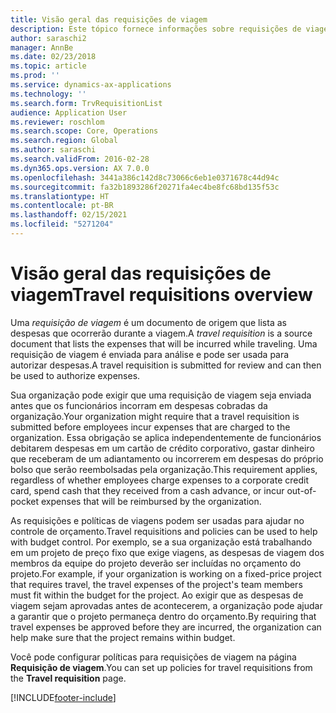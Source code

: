 ```yaml
---
title: Visão geral das requisições de viagem
description: Este tópico fornece informações sobre requisições de viagem. Uma requisição de viagem documenta as despesas de viagem planejadas.
author: saraschi2
manager: AnnBe
ms.date: 02/23/2018
ms.topic: article
ms.prod: ''
ms.service: dynamics-ax-applications
ms.technology: ''
ms.search.form: TrvRequisitionList
audience: Application User
ms.reviewer: roschlom
ms.search.scope: Core, Operations
ms.search.region: Global
ms.author: saraschi
ms.search.validFrom: 2016-02-28
ms.dyn365.ops.version: AX 7.0.0
ms.openlocfilehash: 3441a386c142d8c73066c6eb1e0371678c44d94c
ms.sourcegitcommit: fa32b1893286f20271fa4ec4be8fc68bd135f53c
ms.translationtype: HT
ms.contentlocale: pt-BR
ms.lasthandoff: 02/15/2021
ms.locfileid: "5271204"
---
```

# <a name="travel-requisitions-overview"></a><span data-ttu-id="06ffe-104">Visão geral das requisições de viagem</span><span class="sxs-lookup"><span data-stu-id="06ffe-104">Travel requisitions overview</span></span>

<span data-ttu-id="06ffe-105">Uma *requisição de viagem* é um documento de origem que lista as despesas que ocorrerão durante a viagem.</span><span class="sxs-lookup"><span data-stu-id="06ffe-105">A *travel requisition* is a source document that lists the expenses that will be incurred while traveling.</span></span> <span data-ttu-id="06ffe-106">Uma requisição de viagem é enviada para análise e pode ser usada para autorizar despesas.</span><span class="sxs-lookup"><span data-stu-id="06ffe-106">A travel requisition is submitted for review and can then be used to authorize expenses.</span></span>

<span data-ttu-id="06ffe-107">Sua organização pode exigir que uma requisição de viagem seja enviada antes que os funcionários incorram em despesas cobradas da organização.</span><span class="sxs-lookup"><span data-stu-id="06ffe-107">Your organization might require that a travel requisition is submitted before employees incur expenses that are charged to the organization.</span></span> <span data-ttu-id="06ffe-108">Essa obrigação se aplica independentemente de funcionários debitarem despesas em um cartão de crédito corporativo, gastar dinheiro que receberam de um adiantamento ou incorrerem em despesas do próprio bolso que serão reembolsadas pela organização.</span><span class="sxs-lookup"><span data-stu-id="06ffe-108">This requirement applies, regardless of whether employees charge expenses to a corporate credit card, spend cash that they received from a cash advance, or incur out-of-pocket expenses that will be reimbursed by the organization.</span></span>

<span data-ttu-id="06ffe-109">As requisições e políticas de viagens podem ser usadas para ajudar no controle de orçamento.</span><span class="sxs-lookup"><span data-stu-id="06ffe-109">Travel requisitions and policies can be used to help with budget control.</span></span> <span data-ttu-id="06ffe-110">Por exemplo, se a sua organização está trabalhando em um projeto de preço fixo que exige viagens, as despesas de viagem dos membros da equipe do projeto deverão ser incluídas no orçamento do projeto.</span><span class="sxs-lookup"><span data-stu-id="06ffe-110">For example, if your organization is working on a fixed-price project that requires travel, the travel expenses of the project's team members must fit within the budget for the project.</span></span> <span data-ttu-id="06ffe-111">Ao exigir que as despesas de viagem sejam aprovadas antes de acontecerem, a organização pode ajudar a garantir que o projeto permaneça dentro do orçamento.</span><span class="sxs-lookup"><span data-stu-id="06ffe-111">By requiring that travel expenses be approved before they are incurred, the organization can help make sure that the project remains within budget.</span></span>

<span data-ttu-id="06ffe-112">Você pode configurar políticas para requisições de viagem na página **Requisição de viagem**.</span><span class="sxs-lookup"><span data-stu-id="06ffe-112">You can set up policies for travel requisitions from the **Travel requisition** page.</span></span>


[!INCLUDE[footer-include](../includes/footer-banner.md)]